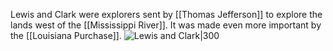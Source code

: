 Lewis and Clark were explorers sent by [[Thomas Jefferson]] to explore the lands west of the [[Mississippi River]]. It was made even more important by the [[Louisiana Purchase]].
![Lewis and Clark|300](https://upload.wikimedia.org/wikipedia/commons/thumb/8/85/Lewis_and_Clark.jpg/240px-Lewis_and_Clark.jpg)